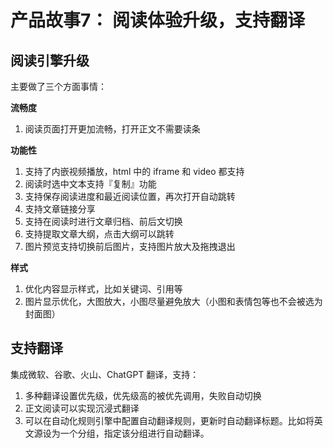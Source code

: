 # 产品故事7： 阅读体验升级，支持翻译

## 阅读引擎升级
主要做了三个方面事情：

**流畅度**

1. 阅读页面打开更加流畅，打开正文不需要读条

**功能性**

1. 支持了内嵌视频播放，html 中的 iframe 和 video 都支持
2. 阅读时选中文本支持『复制』功能
3. 支持保存阅读进度和最近阅读位置，再次打开自动跳转
4. 支持文章链接分享
5. 支持在阅读时进行文章归档、前后文切换
6. 支持提取文章大纲，点击大纲可以跳转
7. 图片预览支持切换前后图片，支持图片放大及拖拽退出

**样式**

1. 优化内容显示样式，比如关键词、引用等
2. 图片显示优化，大图放大，小图尽量避免放大（小图和表情包等也不会被选为封面图）
   
## 支持翻译

集成微软、谷歌、火山、ChatGPT 翻译，支持：

1. 多种翻译设置优先级，优先级高的被优先调用，失败自动切换
2. 正文阅读可以实现沉浸式翻译
3. 可以在自动化规则引擎中配置自动翻译规则，更新时自动翻译标题。比如将英文源设为一个分组，指定该分组进行自动翻译。